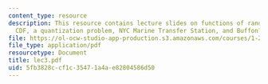 ```yaml
---
content_type: resource
description: This resource contains lecture slides on functions of random variables,
  CDF, a quantization problem, NYC Marine Transfer Station, and Buffon?s Needle Experiment.
file: https://ol-ocw-studio-app-production.s3.amazonaws.com/courses/1-203j-logistical-and-transportation-planning-methods-fall-2006/5fb3828ccf1c35471a4ae82804586d50_lec3.pdf
file_type: application/pdf
resourcetype: Document
title: lec3.pdf
uid: 5fb3828c-cf1c-3547-1a4a-e82804586d50
---
```

